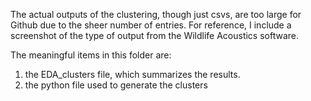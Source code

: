 The actual outputs of the clustering, though just csvs, are too large for Github due to the sheer number of entries. For reference, I include a screenshot of the type of output from the Wildlife Acoustics software.

The meaningful items in this folder are:
1) the EDA_clusters file, which summarizes the results.
2) the python file used to generate the clusters
